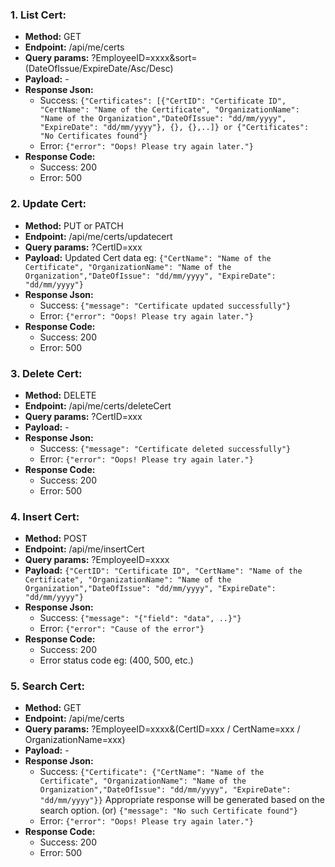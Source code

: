 ### 1. List Cert:
- **Method:** GET
- **Endpoint:** /api/me/certs
- **Query params:** ?EmployeeID=xxxx&sort=(DateOfIssue/ExpireDate/Asc/Desc)
- **Payload:** -
- **Response Json:** 
    - Success: `{"Certificates": [{"CertID": "Certificate ID", "CertName": "Name of the Certificate", "OrganizationName": "Name of the Organization","DateOfIssue": "dd/mm/yyyy", "ExpireDate": "dd/mm/yyyy"}, {}, {},..]} or {"Certificates": "No Certificates found"}`
    - Error: `{"error": "Oops! Please try again later."}`
- **Response Code:**
    - Success: 200
    - Error: 500

### 2. Update Cert:
- **Method:** PUT or PATCH
- **Endpoint:** /api/me/certs/updatecert
- **Query params:** ?CertID=xxx
- **Payload:** Updated Cert data eg: `{"CertName": "Name of the Certificate", "OrganizationName": "Name of the Organization","DateOfIssue": "dd/mm/yyyy", "ExpireDate": "dd/mm/yyyy"}`
- **Response Json:**
    - Success: `{"message": "Certificate updated successfully"}`
    - Error: `{"error": "Oops! Please try again later."}`
- **Response Code:**
    - Success: 200
    - Error: 500

### 3. Delete Cert:
- **Method:** DELETE
- **Endpoint:** /api/me/certs/deleteCert
- **Query params:** ?CertID=xxx
- **Payload:** -
- **Response Json:** 
    - Success: `{"message": "Certificate deleted successfully"}`
    - Error: `{"error": "Oops! Please try again later."}`
- **Response Code:**
    - Success: 200
    - Error: 500

### 4. Insert Cert:
- **Method:** POST
- **Endpoint:** /api/me/insertCert
- **Query params:** ?EmployeeID=xxxx
- **Payload:** `{"CertID": "Certificate ID", "CertName": "Name of the Certificate", "OrganizationName": "Name of the Organization","DateOfIssue": "dd/mm/yyyy", "ExpireDate": "dd/mm/yyyy"}`
- **Response Json:**
    - Success: `{"message": "{"field": "data", ..}"}`
    - Error: `{"error": "Cause of the error"}`
- **Response Code:**
    - Success: 200
    - Error status code eg: (400, 500, etc.)

### 5. Search Cert:
- **Method:** GET 
- **Endpoint:** /api/me/certs
- **Query params:** ?EmployeeID=xxxx&(CertID=xxx / CertName=xxx / OrganizationName=xxx)
- **Payload:** -
- **Response Json:** 
    - Success: `{"Certificate": {"CertName": "Name of the Certificate", "OrganizationName": "Name of the Organization","DateOfIssue": "dd/mm/yyyy", "ExpireDate": "dd/mm/yyyy"}}`
       Appropriate response will be generated based on the search option.
       (or) `{"message": "No such Certificate found"}`
    - Error: `{"error": "Oops! Please try again later."}`
- **Response Code:**
    - Success: 200
    - Error: 500
